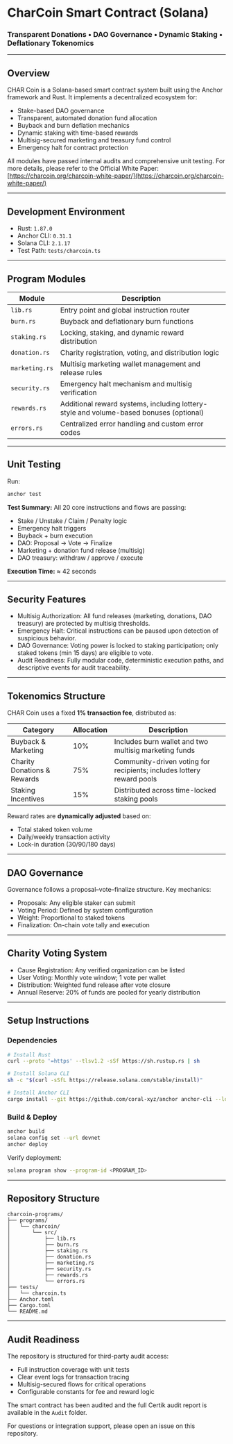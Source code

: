 # CharCoin Smart Contract (Solana)

### Transparent Donations • DAO Governance • Dynamic Staking • Deflationary Tokenomics

---

## Overview

CHAR Coin is a Solana-based smart contract system built using the Anchor framework and Rust. It implements a decentralized ecosystem for:

* Stake-based DAO governance
* Transparent, automated donation fund allocation
* Buyback and burn deflation mechanics
* Dynamic staking with time-based rewards
* Multisig-secured marketing and treasury fund control
* Emergency halt for contract protection

All modules have passed internal audits and comprehensive unit testing. For more details, please refer to the Official White Paper: [https://charcoin.org/charcoin-white-paper/](https://charcoin.org/charcoin-white-paper/)

---

## Development Environment

* Rust: `1.87.0`
* Anchor CLI: `0.31.1`
* Solana CLI: `2.1.17`
* Test Path: `tests/charcoin.ts`

---

## Program Modules

| Module         | Description                                                                            |
| -------------- | -------------------------------------------------------------------------------------- |
| `lib.rs`       | Entry point and global instruction router                                              |
| `burn.rs`      | Buyback and deflationary burn functions                                                |
| `staking.rs`   | Locking, staking, and dynamic reward distribution                                      |
| `donation.rs`  | Charity registration, voting, and distribution logic                                   |
| `marketing.rs` | Multisig marketing wallet management and release rules                                 |
| `security.rs`  | Emergency halt mechanism and multisig verification                                     |
| `rewards.rs`   | Additional reward systems, including lottery-style and volume-based bonuses (optional) |
| `errors.rs`    | Centralized error handling and custom error codes                                      |

---

## Unit Testing

Run:

```bash
anchor test
```

**Test Summary:**
All 20 core instructions and flows are passing:

* Stake / Unstake / Claim / Penalty logic
* Emergency halt triggers
* Buyback + burn execution
* DAO: Proposal → Vote → Finalize
* Marketing + donation fund release (multisig)
* DAO treasury: withdraw / approve / execute

**Execution Time:** ≈ 42 seconds

---

## Security Features

* Multisig Authorization: All fund releases (marketing, donations, DAO treasury) are protected by multisig thresholds.
* Emergency Halt: Critical instructions can be paused upon detection of suspicious behavior.
* DAO Governance: Voting power is locked to staking participation; only staked tokens (min 15 days) are eligible to vote.
* Audit Readiness: Fully modular code, deterministic execution paths, and descriptive events for audit traceability.

---

## Tokenomics Structure

CHAR Coin uses a fixed **1% transaction fee**, distributed as:

| Category                    | Allocation | Description                                                           |
| --------------------------- | ---------- | --------------------------------------------------------------------- |
| Buyback & Marketing         | 10%        | Includes burn wallet and two multisig marketing funds                 |
| Charity Donations & Rewards | 75%        | Community-driven voting for recipients; includes lottery reward pools |
| Staking Incentives          | 15%        | Distributed across time-locked staking pools                          |

Reward rates are **dynamically adjusted** based on:

* Total staked token volume
* Daily/weekly transaction activity
* Lock-in duration (30/90/180 days)

---

## DAO Governance

Governance follows a proposal–vote–finalize structure. Key mechanics:

* Proposals: Any eligible staker can submit
* Voting Period: Defined by system configuration
* Weight: Proportional to staked tokens
* Finalization: On-chain vote tally and execution

---

## Charity Voting System

* Cause Registration: Any verified organization can be listed
* User Voting: Monthly vote window; 1 vote per wallet
* Distribution: Weighted fund release after vote closure
* Annual Reserve: 20% of funds are pooled for yearly distribution

---

## Setup Instructions

### Dependencies

```bash
# Install Rust
curl --proto '=https' --tlsv1.2 -sSf https://sh.rustup.rs | sh

# Install Solana CLI
sh -c "$(curl -sSfL https://release.solana.com/stable/install)"

# Install Anchor CLI
cargo install --git https://github.com/coral-xyz/anchor anchor-cli --locked
```

### Build & Deploy

```bash
anchor build
solana config set --url devnet
anchor deploy
```

Verify deployment:

```bash
solana program show --program-id <PROGRAM_ID>
```

---

## Repository Structure

```
charcoin-programs/
├── programs/
│   └── charcoin/
│       └── src/
│           ├── lib.rs
│           ├── burn.rs
│           ├── staking.rs
│           ├── donation.rs
│           ├── marketing.rs
│           ├── security.rs
│           ├── rewards.rs
│           └── errors.rs
├── tests/
│   └── charcoin.ts
├── Anchor.toml
├── Cargo.toml
└── README.md
```

---

## Audit Readiness

The repository is structured for third-party audit access:

* Full instruction coverage with unit tests
* Clear event logs for transaction tracing
* Multisig-secured flows for critical operations
* Configurable constants for fee and reward logic

The smart contract has been audited and the full Certik audit report is available in the `Audit` folder.

For questions or integration support, please open an issue on this repository.
